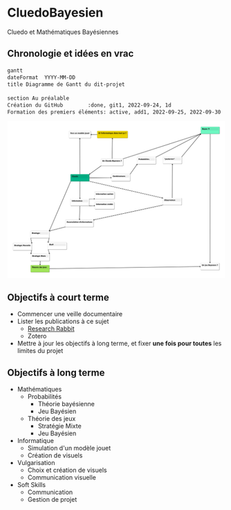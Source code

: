 # CluedoBayesien
Cluedo et Mathématiques Bayésiennes

## Chronologie et idées en vrac
```mermaid
gantt
dateFormat  YYYY-MM-DD
title Diagramme de Gantt du dit-projet

section Au préalable
Création du GitHub        :done, git1, 2022-09-24, 1d
Formation des premiers éléments: active, add1, 2022-09-25, 2022-09-30
```
 
![CurrentMindMap](https://github.com/BenoitBOMPOL/CluedoBayesien/blob/main/MindMaps/MindMap_001.png)

## Objectifs à court terme
- Commencer une veille documentaire
- Lister les publications à ce sujet
  - [Research Rabbit](https://www.researchrabbitapp.com/collection/public/JLNM89PP6N)
  - Zotero
- Mettre à jour les objectifs à long terme, et fixer **une fois pour toutes** les limites du projet

## Objectifs à long terme
- Mathématiques
  - Probabilités
    - Théorie bayésienne
    - Jeu Bayésien
  - Théorie des jeux
    - Stratégie Mixte
    - Jeu Bayésien
- Informatique
  - Simulation d'un modèle jouet
  - Création de visuels
- Vulgarisation
  - Choix et création de visuels
  - Communication visuelle
- Soft Skills
  - Communication
  - Gestion de projet
